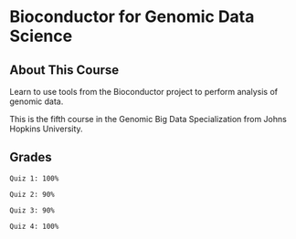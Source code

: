 # Bioconductor for Genomic Data Science

## About This Course

Learn to use tools from the Bioconductor project to perform analysis of genomic data. 

This is the fifth course in the Genomic Big Data Specialization from Johns Hopkins University.

## Grades
```
Quiz 1: 100%

Quiz 2: 90%

Quiz 3: 90%

Quiz 4: 100%
```
